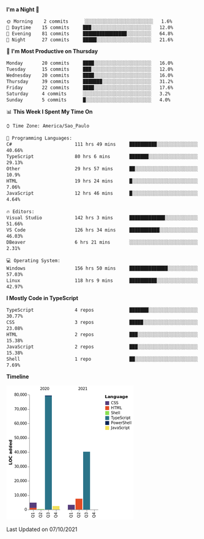 <!--START_SECTION:waka-->
**I'm a Night 🦉** 

```text
🌞 Morning    2 commits      ░░░░░░░░░░░░░░░░░░░░░░░░░   1.6% 
🌆 Daytime    15 commits     ███░░░░░░░░░░░░░░░░░░░░░░   12.0% 
🌃 Evening    81 commits     ████████████████░░░░░░░░░   64.8% 
🌙 Night      27 commits     █████░░░░░░░░░░░░░░░░░░░░   21.6%

```
📅 **I'm Most Productive on Thursday** 

```text
Monday       20 commits     ████░░░░░░░░░░░░░░░░░░░░░   16.0% 
Tuesday      15 commits     ███░░░░░░░░░░░░░░░░░░░░░░   12.0% 
Wednesday    20 commits     ████░░░░░░░░░░░░░░░░░░░░░   16.0% 
Thursday     39 commits     ███████░░░░░░░░░░░░░░░░░░   31.2% 
Friday       22 commits     ████░░░░░░░░░░░░░░░░░░░░░   17.6% 
Saturday     4 commits      ░░░░░░░░░░░░░░░░░░░░░░░░░   3.2% 
Sunday       5 commits      █░░░░░░░░░░░░░░░░░░░░░░░░   4.0%

```


📊 **This Week I Spent My Time On** 

```text
⌚︎ Time Zone: America/Sao_Paulo

💬 Programming Languages: 
C#                       111 hrs 49 mins     ██████████░░░░░░░░░░░░░░░   40.66% 
TypeScript               80 hrs 6 mins       ███████░░░░░░░░░░░░░░░░░░   29.13% 
Other                    29 hrs 57 mins      ██░░░░░░░░░░░░░░░░░░░░░░░   10.9% 
HTML                     19 hrs 24 mins      █░░░░░░░░░░░░░░░░░░░░░░░░   7.06% 
JavaScript               12 hrs 46 mins      █░░░░░░░░░░░░░░░░░░░░░░░░   4.64%

🔥 Editors: 
Visual Studio            142 hrs 3 mins      █████████████░░░░░░░░░░░░   51.66% 
VS Code                  126 hrs 34 mins     ███████████░░░░░░░░░░░░░░   46.03% 
DBeaver                  6 hrs 21 mins       ░░░░░░░░░░░░░░░░░░░░░░░░░   2.31%

💻 Operating System: 
Windows                  156 hrs 50 mins     ██████████████░░░░░░░░░░░   57.03% 
Linux                    118 hrs 9 mins      ██████████░░░░░░░░░░░░░░░   42.97%

```

**I Mostly Code in TypeScript** 

```text
TypeScript               4 repos             ███████░░░░░░░░░░░░░░░░░░   30.77% 
CSS                      3 repos             █████░░░░░░░░░░░░░░░░░░░░   23.08% 
HTML                     2 repos             ███░░░░░░░░░░░░░░░░░░░░░░   15.38% 
JavaScript               2 repos             ███░░░░░░░░░░░░░░░░░░░░░░   15.38% 
Shell                    1 repo              ██░░░░░░░░░░░░░░░░░░░░░░░   7.69%

```


**Timeline**

![Chart not found](https://raw.githubusercontent.com/jonhoffmam/jonhoffmam/master/charts/bar_graph.png) 


 Last Updated on 07/10/2021
<!--END_SECTION:waka-->
